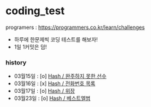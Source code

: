 # coding_test

programers : https://programmers.co.kr/learn/challenges

- 하루에 한문제씩 코딩 테스트를 해보자!
- 1일 1커밋은 덤!

### history
- 03월15일 : [o] [Hash / 완주하지 못한 선수](https://github.com/yjkim0083/coding_test/blob/main/programers/hash/md/hash_1.md)
- 03월16일 : [x] [Hash / 전화번호 목록](https://github.com/yjkim0083/coding_test/blob/main/programers/hash/md/hash_2.md)
- 03월17일 : [o] [Hash / 위장](https://github.com/yjkim0083/coding_test/blob/main/programers/hash/md/hash_3.md)
- 03월23일 : [o] [Hash / 베스트엘범](https://github.com/yjkim0083/coding_test/blob/main/programers/hash/md/hash_4.md)